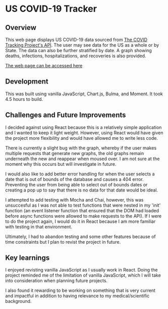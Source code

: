 # US COVID-19 Tracker

## Overview
This web page displays US COVID-19 data sourced from [The COVID Tracking Project's API](https://covidtracking.com/api). The user may see data for the US as a whole or by State. The data can also be further stratified by date. A graph showing deaths, infections, hospitalizations, and recoveries is also provided.

[The web page can be accessed here](https://nicolas-dolan.github.io/US-COVID-19-Tracker/)

## Development
This was built using vanilla JavaScript, Chart.js, Bulma, and Moment. It took 4.5 hours to build.

## Challenges and Future Improvements
I decided against using React because this is a relatively simple application and I wanted to keep it light weight. However, using React would have given the project more flexibility and would have allowed me to write less code.

There is currently a slight bug with the graph, whereby if the user makes multiple requests that generate new graphs, the old graphs remain underneath the new and reappear when moused over. I am not sure at the moment why this occurs but will investigate in future.

I would also like to add better error handling for when the user selects a date that is out of bounds of the database and causes a 404 error. Preventing the user from being able to select out of bounds dates or creating a pop up to say that there is no data for that date would be ideal.

I attempted to add testing with Mocha and Chai, however, this was unsuccesful as I was not able to test functions that were nested in my 'init' function (an event listener function that ensured that the DOM had loaded before async functions were allowed to make requests to the API). If I were to do the project again, I would do it in React because I am more familiar with testing in that environment. 

Ultimately, I had to abandon testing and some other features because of time constraints but I plan to revist the project in future.

## Key learnings
I enjoyed revisting vanilla JavaScript as I usually work in React. Doing the project reminded me of the limitation of vanilla JavaScript, which I will take into consideration when planning future projects.

I also found it rewarding to be working on something that is very current and impactful in addition to having relevance to my medical/scientific background.